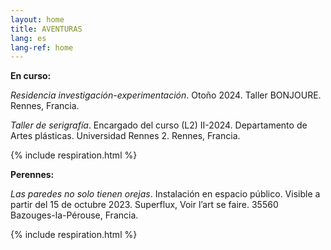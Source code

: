 ```yaml
---
layout: home
title: AVENTURAS
lang: es
lang-ref: home
---
```


**En curso:**

*Residencia investigación-experimentación*. Otoño 2024. Taller BONJOURE. Rennes, Francia.

*Taller de serigrafía*. Encargado del curso (L2) II-2024. Departamento de Artes plásticas. Universidad Rennes 2. Rennes, Francia.

{% include respiration.html %}

**Perennes:**

*Las paredes no solo tienen orejas*. Instalación en espacio público. Visible a partir del 15 de octubre 2023. Superflux, Voir l’art se faire. 35560 Bazouges-la-Pérouse, Francia.

{% include respiration.html %}
